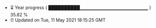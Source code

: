 - ⏳ Year progress { ██████████▁▁▁▁▁▁▁▁▁▁▁▁▁▁▁▁▁▁▁▁ } 35.82 %
- ⏰ Updated on Tue, 11 May 2021 18:15:25 GMT

